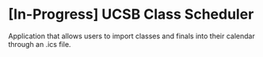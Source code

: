# [In-Progress] UCSB Class Scheduler

Application that allows users to import classes and finals into their calendar through an .ics file. 
